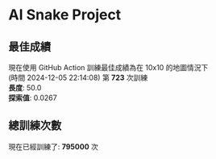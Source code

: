 
# AI Snake Project

## **最佳成績**


















































































































現在使用 GitHub Action 訓練最佳成績為在 10x10 的地圖情況下  
(時間 2024-12-05 22:14:08) 第 **723** 次訓練  
**長度**: 50.0  
**探索值**: 0.0267





































































































































































































































## 總訓練次數
現在已經訓練了: **795000** 次
